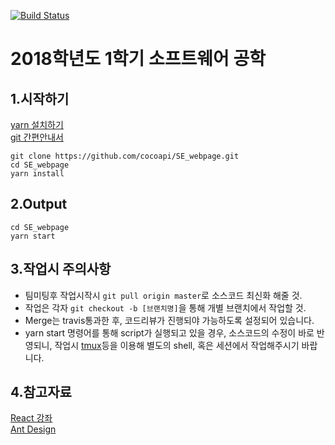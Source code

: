 [![Build Status](https://travis-ci.org/cocoapi/SE_webpage.svg?branch=master)](https://travis-ci.org/cocoapi/SE_webpage)

# 2018학년도 1학기 소프트웨어 공학

## 1.시작하기
[yarn 설치하기](https://yarnpkg.com/en/docs/install)<br/>
[git 간편안내서](https://rogerdudler.github.io/git-guide/index.ko.html)<br/>
```
git clone https://github.com/cocoapi/SE_webpage.git
cd SE_webpage
yarn install
```
## 2.Output
```
cd SE_webpage
yarn start
```

## 3.작업시 주의사항
* 팀미팅후 작업시작시 `git pull origin master`로 소스코드 최신화 해줄 것.
* 작업은 각자 `git checkout -b [브랜치명]`을 통해 개별 브랜치에서 작업할 것.
* Merge는 travis통과한 후, 코드리뷰가 진행되야 가능하도록 설정되어 있습니다.
* yarn start 명령어를 통해 script가 실행되고 있을 경우, 소스코드의 수정이 바로 반영되니, 작업시 [tmux](https://ko.wikipedia.org/wiki/Tmux)등을 이용해 별도의 shell, 혹은 세션에서 작업해주시기 바랍니다.

## 4.참고자료
[React 강좌](https://velopert.com/775)  
[Ant Design](https://ant.design/)  
